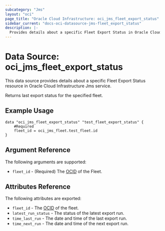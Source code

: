 ```yaml
---
subcategory: "Jms"
layout: "oci"
page_title: "Oracle Cloud Infrastructure: oci_jms_fleet_export_status"
sidebar_current: "docs-oci-datasource-jms-fleet_export_status"
description: |-
  Provides details about a specific Fleet Export Status in Oracle Cloud Infrastructure Jms service
---
```


# Data Source: oci_jms_fleet_export_status
This data source provides details about a specific Fleet Export Status resource in Oracle Cloud Infrastructure Jms service.

Returns last export status for the specified fleet.

## Example Usage

```hcl
data "oci_jms_fleet_export_status" "test_fleet_export_status" {
	#Required
	fleet_id = oci_jms_fleet.test_fleet.id
}
```

## Argument Reference

The following arguments are supported:

* `fleet_id` - (Required) The [OCID](https://docs.cloud.oracle.com/iaas/Content/General/Concepts/identifiers.htm) of the Fleet.


## Attributes Reference

The following attributes are exported:

* `fleet_id` - The [OCID](https://docs.cloud.oracle.com/iaas/Content/General/Concepts/identifiers.htm) of the fleet. 
* `latest_run_status` - The status of the latest export run. 
* `time_last_run` - The date and time of the last export run.
* `time_next_run` - The date and time of the next export run.

